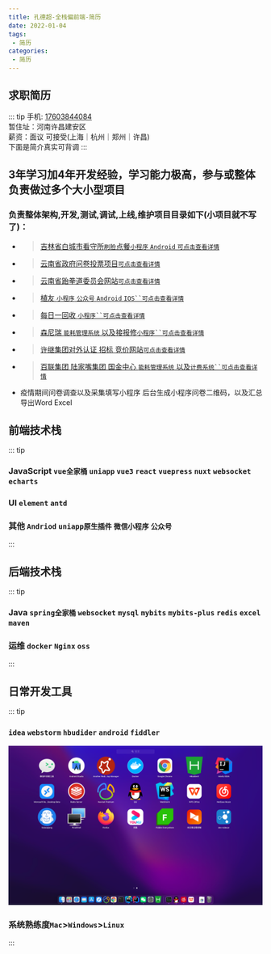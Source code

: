 ```yaml
---
title: 孔德超-全栈偏前端-简历
date: 2022-01-04
tags:
 - 简历 
categories:
 - 简历
---
```



## 求职简历
::: tip 
手机: [17603844084]()</br>
暂住址：河南许昌建安区</br>
薪资：面议 可接受(上海｜杭州｜郑州｜许昌)</br>
下面是简介真实可背调
:::
## 3年学习加4年开发经验，学习能力极高，参与或整体负责做过多个大小型项目
### 负责整体架构,开发,测试,调试,上线,维护项目目录如下(小项目就不写了)：
- >[吉林省白城市看守所`刷脸`点餐`小程序` `Android` `可点击查看详情`](../project/prison.md)
- >[云南省政府问卷投票项目`可点击查看详情`](../project/vote.md)
- >[云南省跆拳道委员会网站`可点击查看详情`](../project/taekwondo.md)
- >[植友 `小程序` `公众号` `Android` `IOS``可点击查看详情`](../project/zhiyou.md)
- >[每日一回收 `小程序``可点击查看详情`](../project/recovery.md)
- >[森尼瑞 `能耗管理系统` 以及接报修`小程序``可点击查看详情`](../project/ecs.md)
- >[许继集团对外认证 招标 竞价网站`可点击查看详情`](../project/xuji.md)
- >[百联集团 陆家嘴集团 国金中心 `能耗管理系统` 以及`计费系统``可点击查看详情`](../project/canneng.md)
- 疫情期间问卷调查以及采集填写小程序 后台生成小程序问卷二维码，以及汇总导出Word Excel
## 前端技术栈
::: tip
###  JavaScript `vue全家桶` `uniapp` `vue3` `react` `vuepress` `nuxt` `websocket` `echarts`  
###  UI `element` `antd`
###  其他 `Andriod` `uniapp原生插件` `微信小程序` `公众号`
:::
## 后端技术栈
::: tip
### Java `spring全家桶` `websocket` `mysql` `mybits` `mybits-plus` `redis` `excel` `maven`
### 运维 `docker` `Nginx` `oss`
:::
## 日常开发工具
::: tip
### `idea` `webstorm` `hbudider` `android` `fiddler`
![img.png](./img.png)
### 系统熟练度`Mac`>`Windows`>`Linux`
:::

